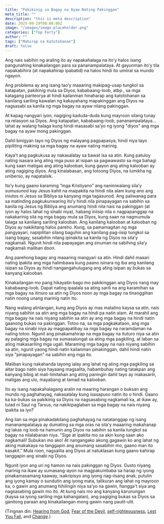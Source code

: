 ```yaml
---
title: "Pakikinig sa Bagay na Ayaw Nating Pakinggan"
meta_title: ""
description: "this is meta description"
date: 2025-09-29T00:00:00Z
image: "/images/image-placeholder.png"
categories: ["Top Forty"]
author: ""
tags: ["Mahirap na Katotohanan"]
draft: false
---
```

Ang nais sabihin ng araling ito ay napakahalaga na ito’y halos isang pangunahing kinakailangan para sa pananampalataya. At gayunman ito’y tila napakabihira (at napakahirap ipabatid) na halos hindi ito umiiral sa mundo ngayon.  
  
Ang problema ay ang isang tao’y maaaring makipag-usap tungkol sa katapatan, pakikinig mula sa Diyos, kababaang-loob, atbp., sa mga katagang panteorya at hindi kailanman hinaharap ang katotohanan sa kanilang sariling kawalan ng kakayahang mapakinggan ang Diyos na nagsasabi sa kanila ng mga bagay na ayaw nilang pakinggan.  
  
At kapag nangyari iyon, nagiging kaduda-duda kung mayroon silang tunay na relasyon sa Diyos. Ang katapatan, kababaang-loob, pananampalataya... lahat ay walang halaga kung hindi masasabi sa’yo ng iyong "diyos" ang mga bagay na ayaw mong pakinggan.  
  
Dahil binigyan tayo ng Diyos ng malayang pagpapasya, hindi niya tayo pipiliting makinig sa mga bagay na ayaw nating marinig.  
  
Kaya't ang pagkukusa ay nakasalalay sa bawat isa sa atin. Kung patuloy nating isasara ang ating mga puso at isipan sa pagwawasto sa mga bahagi kung saan matigas ang ating kalooban, kung gayon ang ating kalooban ay ating nagiging diyos. Ang kinalabasan, ang totoong Diyos, na lumikha ng uniberso, ay napatalsik.  
  
Ito’y kung gaano karaming “mga Kristiyano” ang naniniwalang sila’y sumusunod kay Jesus kahit na maipakita na hindi nila alam kung ano ang iniutos ni Jesus sa Bibliya sa kanyang mga tagasunod. Ang paliwanag para sa matinding pagkukunwaring ito’y hindi nila pinapayagan na sabihin sa kanila ng Jesus ng Bibliya ang anumang hindi nila nais na pakinggan (at iyon ay halos lahat ng sinabi niya), habang iniisip nila o nagpapanggap na nakakarinig sila ng mga bagay mula sa Diyos, kung saan na nagmumula talaga sa kanilang sariling kalooban. Ang kanilang kalooban at kalooban ng Diyos ay nakikitang halos pareho. Kung, sa pamamagitan ng mga pangyayari, napipilitan silang baguhin ang kanilang pag-iisip tungkol sa isang bagay, sasabihin nilang ipinakita sa kanila ng Diyos na sila’y nagkamali. Ngunit hindi nila papayagan ang sinuman na sabihing sila’y nagkamali maliban doon.  
  
Ang parehong bagay ang maaaring mangyari sa atin. Hindi dahil maaari nating ipakita ang mga halimbawa kung paano isinara ng iba ang kanilang isipan sa Diyos ay hindi nangangahulugang ang ating isipan ay bukas sa kanyang kalooban.  
  
Kinakailangan mo pang hikayatin bago mo pakikinggan ang Diyos nang may kababaang-loob. Dapat nating ipaalala sa ating sarili na ang karamihan sa mga bagay na itinuro sa atin ng Diyos noon ay mga bagay na tinanggihan natin noong unang marinig natin ito.  
  
Nang walang alinlangan, kung ang Diyos ay mas matalino kaysa sa atin, nais niyang sabihin sa atin ang mga bagay na hindi pa natin alam. At marahil ang mga bagay na nais niyang sabihin sa atin ay ang mga bagay na hindi natin gaanong bukas na pakinggan. Totoo na, sa mga pagkakataon, ang mga bagay na sinabi niya ay magpapatibay sa mga bagay na naramdaman na nating totoo. Ngunit ang pinakamahirap na mga bagay na ituturo niya sa atin ay palaging mga bagay na sumasalungat sa ating mga pagkiling, at laban sa ating makasariling mga ugali. Maraming mga bagay na nais niyang sabihin sa atin, ngunit yaong hindi natin kailanman pinakinggan, dahil hindi natin siya "pinapayagan" na sabihin ang mga ito.  
  
Maliban kung nakahanda tayong ialay ang lahat ng ating mga pagkiling sa altar bago natin siya hayaang magsalita, habambuhay nating tatakpan ang kanyang bibig at mali-limitahan ang ating paningin dahil tayo ay makasarili, matigas ang ulo, mayabang at tamad na kalooban.  
  
Ito ay isang napakahalagang aralin na maaring harangan o buksan ang mundo ng paghahayag, nakasalalay kung isasapuso natin ito o hindi. Gaano ka ka-bukas sa pakikinig sa Diyos na nagsasabing nagkamali ka, at ikaw ay, tulad ni Saul ng Tarsus, na nakikipaglaban sa mga bagay na nais niyang ipakita sa iyo?  
  
Ang ilan sa mga pinakadakilang paghahayag na natatanggap ng isang mananampalataya ay dumating sa mga oras na sila’y maaaring makahanap ng lakas ng loob na hamunin ang Diyos na sabihin sa kanila tungkol sa bagay na nilalabanan niya. "Sige at ipakita mo sa akin kung saan ako nagkamali! Subukan mo ako! At nangangako akong gagawin ko ang lahat ng aking makakaya na tanggapin ang anumang sasabihin mo, gaano man ito kasakit." Mula roon, nagsalita ang Diyos at natuklasan kung gaano kahirap tanggapin ang sinabi ng Diyos.  
  
Ngunit iyon ang uri ng hamon na nais pakinggan ng Diyos. Gusto niyang marinig na ikaw ay sumasang-ayon na magpakumbaba sa harap ng iyong pinakamasamang kaaway, isakripisyo ang iyong nag-iisang anak, putulin ang iyong kamay o sundutin ang iyong mata, talikuran ang lahat ng mayroon ka, o gawin ang anumang hihilingin niya sa’yo na gawin, hangga't siya ang nagsasabing gawin mo ito. At kung nais mo ang kanyang karunungan (kaysa sa iyong sariling mga kahangalan), ang pagiging bukas sa Diyos sa ganitong paraan ang kinakailangan mong gawin nang paulit-ulit.  
  
(Tingnan din: [Hearing from God](https://www.jesuschristians.com/teachings/archived-articles/strong-meat/752-hearing-from-god "Hearing from God"), [Fear of the Devil](https://www.jesuschristians.com/teachings/archived-articles/churches/135-fear-of-the-devil "Fear of the Devil"), [self-righteousness](https://www.jesuschristians.com/teachings/archived-articles/churches/108-self-righteousness "self-righteousness"), [Lest You Fall](https://www.jesuschristians.com/teachings/archived-articles/inspirationals/451-lest-you-fall "Lest You Fall"), and [Change](https://www.jesuschristians.com/teachings/archived-articles/deep-thoughts/357-change "Change").)